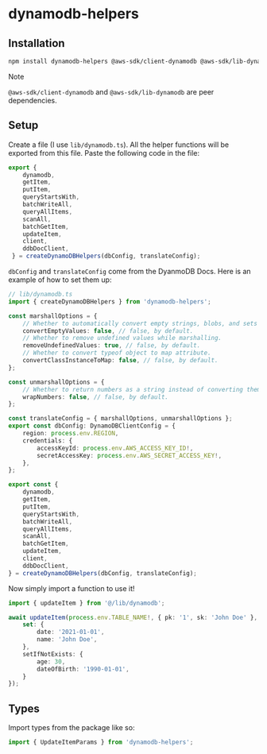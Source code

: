 # dynamodb-helpers

## Installation

```bash
npm install dynamodb-helpers @aws-sdk/client-dynamodb @aws-sdk/lib-dynamodb
```

> [!NOTE]
> `@aws-sdk/client-dynamodb` and `@aws-sdk/lib-dynamodb` are peer dependencies.

## Setup

Create a file (I use `lib/dynamodb.ts`). All the helper functions will be exported from this file. Paste the following code in the file:

```ts
export {
    dynamodb,
    getItem,
    putItem,
    queryStartsWith,
    batchWriteAll,
    queryAllItems,
    scanAll,
    batchGetItem,
    updateItem,
    client,
    ddbDocClient,
 } = createDynamoDBHelpers(dbConfig, translateConfig);
```

`dbConfig` and `translateConfig` come from the DyanmoDB Docs. Here is an example of how to set them up:


```ts
// lib/dynamodb.ts
import { createDynamoDBHelpers } from 'dynamodb-helpers';

const marshallOptions = {
    // Whether to automatically convert empty strings, blobs, and sets to `null`.
    convertEmptyValues: false, // false, by default.
    // Whether to remove undefined values while marshalling.
    removeUndefinedValues: true, // false, by default.
    // Whether to convert typeof object to map attribute.
    convertClassInstanceToMap: false, // false, by default.
};

const unmarshallOptions = {
    // Whether to return numbers as a string instead of converting them to native JavaScript numbers.
    wrapNumbers: false, // false, by default.
};

const translateConfig = { marshallOptions, unmarshallOptions };
export const dbConfig: DynamoDBClientConfig = {
    region: process.env.REGION,
    credentials: {
        accessKeyId: process.env.AWS_ACCESS_KEY_ID!,
        secretAccessKey: process.env.AWS_SECRET_ACCESS_KEY!,
    },
};

export const {
    dynamodb,
    getItem,
    putItem,
    queryStartsWith,
    batchWriteAll,
    queryAllItems,
    scanAll,
    batchGetItem,
    updateItem,
    client,
    ddbDocClient,
} = createDynamoDBHelpers(dbConfig, translateConfig);
```

Now simply import a function to use it!

```ts
import { updateItem } from '@/lib/dynamodb';

await updateItem(process.env.TABLE_NAME!, { pk: '1', sk: 'John Doe' }, {
    set: {
        date: '2021-01-01',
        name: 'John Doe',
    },
    setIfNotExists: {
        age: 30,
        dateOfBirth: '1990-01-01',
    }
});

```

## Types
Import types from the package like so:

```ts
import { UpdateItemParams } from 'dynamodb-helpers';
```